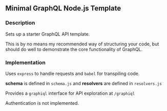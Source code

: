 ## Minimal GraphQL Node.js Template

### Description

Sets up a starter GraphQL API template.

This is by no means my recommended way of structuring your code, but should do well to demonstrate the core functionality of GraphQL. 

### Implementation

Uses `express` to handle requests  and `babel` for transpiling code.

**schema** is defined in `schema.js` and
**resolvers** are defined in `resolvers.js`

Provides a `graphiql` interface for API exploration at `/graphiql`

Authentication is not implemented.
